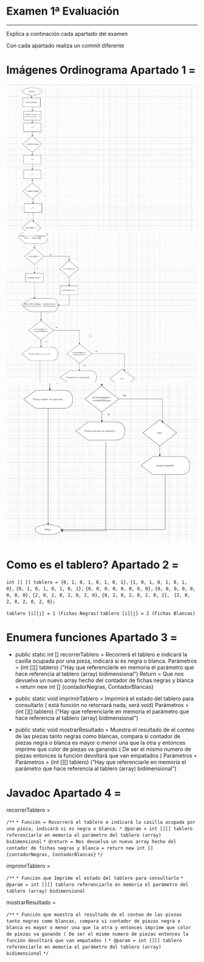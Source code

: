 # Examen 1ª Evaluación

---

Explica a continación cada apartado del examen

Con cada apartado realiza un commit diferente



# Imágenes Ordinograma Apartado 1 =


![Primera Imagen Ordinograma](./foto1.png)
![Primera Imagen Ordinograma](./foto2.png)
![Primera Imagen Ordinograma](./foto3.png)

# Como es el tablero? Apartado 2 =

`int [] [] tablero = {0, 1, 0, 1, 0, 1, 0, 1},`
`{1, 0, 1, 0, 1, 0, 1, 0},`
`{0, 1, 0, 1, 0, 1, 0, 1},`
`{0, 0, 0, 0, 0, 0, 0, 0},`
`{0, 0, 0, 0, 0, 0, 0, 0},`
`{2, 0, 2, 0, 2, 0, 2, 0},`
`{0, 2, 0, 2, 0, 2, 0, 2}, `
`{2, 0, 2, 0, 2, 0, 2, 0};`

`tablero [i][j] = 1 (Fichas Negras)`
`tablero [i][j] = 2 (Fichas Blancas)` 

# Enumera funciones Apartado 3 =

- public static int [] recorrerTablero = Recorrerá el tablero e indicará la casilla ocupada por una pieza, indicará si es negra o blanca.
    Parámetros = (int [][] tablero) ("Hay que referenciarle en memoria el parámetro que hace referencia al tablero (array) bidimensional")
    Return = Que nos devuelva un nuevo array hecho del contador de fichas negras y blanca = return new int [] {contadorNegras, ContadorBlancas}
    
- public static void imprimirTablero = Imprimirá el estado del tablero para consultarlo ( está función no retornará nada, será void)
    Parámetros = (int [][] tablero) ("Hay que referenciarle en memoria el parámetro que hace referencia al tablero (array) bidimensional")

- public static void mostrarResultado = Muestra el resultado de el conteo de las piezas tanto negras como blancas, compara si contador de piezas negra o blanca es mayor o menor una que la otra y entonces imprime que color de piezas va ganando ( De ser el mismo  numero de piezas entonces la función devoltará que van empatados )
    Parámetros = Parámetros = (int [][] tablero) ("Hay que referenciarle en memoria el parámetro que hace referencia al tablero (array) bidimensional")

# Javadoc Apartado 4 =

recorrerTablero =

`/**`
`* Función = Recorrerá el tablero e indicará la casilla ocupada por una pieza, indicará si es negra o blanca.`
`* @param = int [][] tablero referenciarle en memoria el parámetro del tablero (array) bidimensional`
`* @return = Nos devuelva un nuevo array hecho del contador de fichas negras y blanca = return new int [] {contadorNegras, ContadorBlancas}`
`*/`

imprimirTablero = 

`/**`
`* Función que Imprime el estado del tablero para consultarlo`
`* @param = int [][] tablero referenciarle en memoria el parámetro del tablero (array) bidimensional`

mostrarResultado = 

`/**`
`* Función que muestra el resultado de el conteo de las piezas tanto negras como blancas, compara si contador de piezas negra o blanca es mayor o menor una que la otra y entonces imprime que color de piezas va ganando ( De ser el mismo numero de piezas entonces la función devoltará que van empatados )`
`* @param = int [][] tablero referenciarle en memoria el parámetro del tablero (array) bidimensional`
`*/`